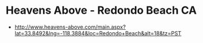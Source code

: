 <!-- TITLE: Astronomy -->
<!-- SUBTITLE: A quick summary of Astronomy -->

# Heavens Above - Redondo Beach CA
* http://www.heavens-above.com/main.aspx?lat=33.8492&lng=-118.3884&loc=Redondo+Beach&alt=18&tz=PST
